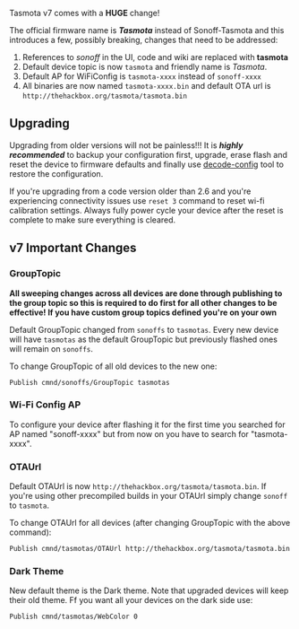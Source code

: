Tasmota v7 comes with a **HUGE** change!

The official firmware name is ***Tasmota*** instead of Sonoff-Tasmota and this introduces a few, possibly breaking, changes that need to be addressed:

1. References to _sonoff_ in the UI, code and wiki are replaced with **tasmota**
2. Default device topic is now `tasmota` and friendly name is _Tasmota_. 
3. Default AP for WiFiConfig is `tasmota-xxxx` instead of `sonoff-xxxx`
4. All binaries are now named `tasmota-xxxx.bin` and default OTA url is `http://thehackbox.org/tasmota/tasmota.bin`

## Upgrading
Upgrading from older versions will not be painless!!! It is ***highly recommended*** to backup your configuration first, upgrade, erase flash and reset the device to firmware defaults and finally use [decode-config](Upgrading#backing-up-settings) tool to restore the configuration.

If you're upgrading from a code version older than 2.6 and you're experiencing connectivity issues use `reset 3` command to reset wi-fi calibration settings. Always fully power cycle your device after the reset is complete to make sure everything is cleared.

## v7 Important Changes
### GroupTopic
**All sweeping changes across all devices are done through publishing to the group topic so this is required to do first for all other changes to be effective! If you have custom group topics defined you're on your own** 

Default GroupTopic changed from `sonoffs` to `tasmotas`. Every new device will have `tasmotas` as the default GroupTopic but previously flashed ones will remain on `sonoffs`.

To change GroupTopic of all old devices to the new one:
```console
Publish cmnd/sonoffs/GroupTopic tasmotas
```
### Wi-Fi Config AP
To configure your device after flashing it for the first time you searched for AP named "sonoff-xxxx" but from now on you have to search for "tasmota-xxxx".

### OTAUrl
Default OTAUrl is now `http://thehackbox.org/tasmota/tasmota.bin`. If you're using other precompiled builds in your OTAUrl simply change `sonoff` to `tasmota`.

To change OTAUrl for all devices (after changing GroupTopic with the above command):

```console
Publish cmnd/tasmotas/OTAUrl http://thehackbox.org/tasmota/tasmota.bin
```

### Dark Theme
New default theme is the Dark theme. Note that upgraded devices will keep their old theme. Ff you want all your devices on the dark side use:
```console
Publish cmnd/tasmotas/WebColor 0
```

